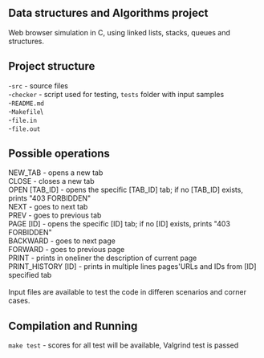 ## Data structures and Algorithms project
Web browser simulation in C, using linked lists, stacks, queues and structures.

## Project structure
-`src` - source files\
-`checker` - script used for testing, `tests` folder with input samples\
-`README.md`\
-`Makefile`\  
-`file.in`\
-`file.out`  

## Possible operations
NEW_TAB - opens a new tab\
CLOSE - closes a new tab\
OPEN [TAB_ID] - opens the specific [TAB_ID] tab; if no [TAB_ID] exists, prints "403 FORBIDDEN"\
NEXT - goes to next tab\
PREV - goes to previous tab\
PAGE [ID] - opens the specific [ID] tab; if no [ID] exists, prints "403 FORBIDDEN"\
BACKWARD - goes to next page\
FORWARD - goes to previous page\
PRINT - prints in oneliner the description of current page\
PRINT_HISTORY [ID] - prints in multiple lines pages'URLs and IDs from [ID] specified tab\
\
Input files are available to test the code in differen scenarios and corner cases.

## Compilation and Running
`make test` - scores for all test will be available, Valgrind test is passed
